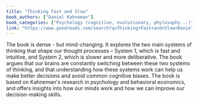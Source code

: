 ```yaml
---
title: "Thinking Fast and Slow"
book_authors: ["Daniel Kahneman"]
book_categories: ["Psychology (cognitive, evolutionary, phylosophy...)"]
link: "https://www.goodreads.com/search?q=Thinking+Fast+and+Slow+Daniel+Kahneman"
---
```


The book is dense - but mind-changing. It explores the two main systems of thinking that shape our thought processes – System 1, which is fast and intuitive, and System 2, which is slower and more deliberative. The book argues that our brains are constantly switching between these two systems of thinking, and that understanding how these systems work can help us make better decisions and avoid common cognitive biases. The book is based on Kahneman's research in psychology and behavioral economics, and offers insights into how our minds work and how we can improve our decision-making skills.